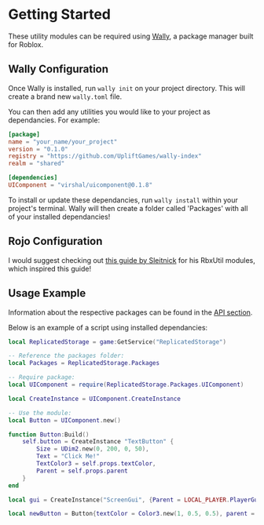 # Getting Started

These utility modules can be required using [Wally](https://wally.run), a package manager built for Roblox.

## Wally Configuration

Once Wally is installed, run `wally init` on your project directory. This will create a brand new `wally.toml` file.

You can then add any utilities you would like to your project as dependancies. For example:

```toml
[package]
name = "your_name/your_project"
version = "0.1.0"
registry = "https://github.com/UpliftGames/wally-index"
realm = "shared"

[dependencies]
UIComponent = "virshal/uicomponent@0.1.8"
```

To install or update these dependancies, run `wally install` within your project's terminal. Wally will then create a folder called 'Packages' with all of your installed dependancies!

## Rojo Configuration

I would suggest checking out [this guide by Sleitnick](https://sleitnick.github.io/RbxUtil/docs/intro#rojo-configuration) for his RbxUtil modules, which inspired this guide!

## Usage Example

Information about the respective packages can be found in the [API section](/api).

Below is an example of a script using installed dependancies:

```lua
local ReplicatedStorage = game:GetService("ReplicatedStorage")

-- Reference the packages folder:
local Packages = ReplicatedStorage.Packages

-- Require package:
local UIComponent = require(ReplicatedStorage.Packages.UIComponent)

local CreateInstance = UIComponent.CreateInstance

-- Use the module:
local Button = UIComponent.new()

function Button:Build()
    self.button = CreateInstance "TextButton" {
        Size = UDim2.new(0, 200, 0, 50),
        Text = "Click Me!"
        TextColor3 = self.props.textColor,
        Parent = self.props.parent
    }
end

local gui = CreateInstance("ScreenGui", {Parent = LOCAL_PLAYER.PlayerGui})

local newButton = Button{textColor = Color3.new(1, 0.5, 0.5), parent = gui}
```